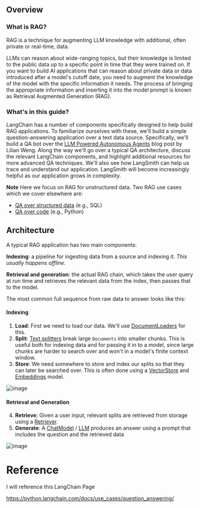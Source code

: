 ## Overview

### What is RAG?

RAG is a technique for augmenting LLM knowledge with additional, often private or real-time, data.

LLMs can reason about wide-ranging topics, but their knowledge is limited to the public data up to a specific point in time that they were trained on. If you want to build AI applications that can reason about private data or data introduced after a model's cutoff date, you need to augment the knowledge of the model with the specific information it needs. The process of bringing the appropriate information and inserting it into the model prompt is known as Retrieval Augmented Generation (RAG).

### What's in this guide?

LangChain has a number of components specifically designed to help build RAG applications. To familiarize ourselves with these, we'll build a simple question-answering application over a text data source. Specifically, we'll build a QA bot over the [LLM Powered Autonomous Agents](https://lilianweng.github.io/posts/2023-06-23-agent/) blog post by Lilian Weng. Along the way we'll go over a typical QA architecture, discuss the relevant LangChain components, and highlight additional resources for more advanced QA techniques. We'll also see how LangSmith can help us trace and understand our application. LangSmith will become increasingly helpful as our application grows in complexity.

**Note**
Here we focus on RAG for unstructured data. Two RAG use cases which we cover elsewhere are:
- [QA over structured data](/docs/use_cases/qa_structured/sql) (e.g., SQL)
- [QA over code](/docs/use_cases/question_answering/code_understanding) (e.g., Python)


## Architecture
A typical RAG application has two main components:

**Indexing**: a pipeline for ingesting data from a source and indexing it. *This usually happens offline.*

**Retrieval and generation**: the actual RAG chain, which takes the user query at run time and retrieves the relevant data from the index, then passes that to the model.

The most common full sequence from raw data to answer looks like this:

#### Indexing
1. **Load**: First we need to load our data. We'll use [DocumentLoaders](/docs/modules/data_connection/document_loaders/) for this.
2. **Split**: [Text splitters](/docs/modules/data_connection/document_transformers/) break large `Documents` into smaller chunks. This is useful both for indexing data and for passing it in to a model, since large chunks are harder to search over and won't in a model's finite context window.
3. **Store**: We need somewhere to store and index our splits so that they can later be searched over. This is often done using a [VectorStore](/docs/modules/data_connection/vectorstores/) and [Embeddings](/docs/modules/data_connection/text_embedding/) model.

![image](https://github.com/matrix215/Retrieval-augmented-generation/assets/101815603/bde07e45-0cd0-4b8e-8eff-bc38e453cb46)


#### Retrieval and Generation
4. **Retrieve**: Given a user input, relevant splits are retrieved from storage using a [Retriever](/docs/modules/data_connection/retrievers/).
5. **Generate**: A [ChatModel](/docs/modules/model_io/chat_models) / [LLM](/docs/modules/model_io/llms/) produces an answer using a prompt that includes the question and the retrieved data

![image](https://github.com/matrix215/Retrieval-augmented-generation/assets/101815603/6d20a339-9e36-4874-8dbd-99127b88efae)


# Reference 
I will reference this LangChain Page

https://python.langchain.com/docs/use_cases/question_answering/


